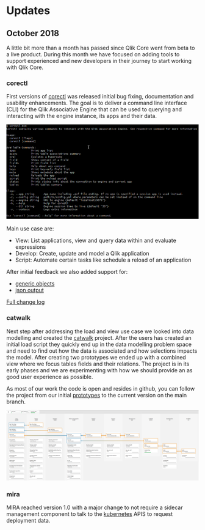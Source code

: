# Updates

## October 2018

A little bit more than a month has passed since Qlik Core went from beta to a live product. During this month we have
focused on adding tools to support experienced and new developers in their journey to start working with Qlik Core.

### corectl

First versions of [corectl](https://github.com/qlik-oss/corectl) was released initial bug fixing, documentation and
usability enhancements. The goal is to deliver a command line interface (CLI) for the Qlik Associative Engine that can be used to
querying and interacting with the engine instance, its apps and their data.

![screenshot](./images/corectl.png)

Main use case are:

* View: List applications, view and query data within and evaluate expressions
* Develop: Create, update and model a Qlik application
* Script: Automate certain tasks like schedule a reload of an application

After initial feedback we also added support for:

* [generic objects](https://github.com/qlik-oss/corectl/issues/63)
* [json output](https://github.com/qlik-oss/corectl/issues/74)

[Full change log](https://github.com/qlik-oss/corectl/releases)

### catwalk

Next step after addressing the load and view use case we looked into data modelling and created the
[catwalk](https://github.com/qlik-oss/catwalk) project. After the users has created an initial load script they quickly
end up in the data modelling problem space and need to find out how the data is associated and how selections impacts
the model. After creating two prototypes we ended up with a combined view where we focus tables fields and their
relations. The project is in its early phases and we are experimenting with how we should provide an as good user
experience as possible.

As most of our work the code is open and resides in github, you can follow the project from our initial
[prototypes](https://github.com/qlik-oss/catwalk/tree/prototype2) to the current version on the main branch.

![screenshot](https://github.com/qlik-oss/catwalk/raw/master/screenshot.png)

### mira

MIRA reached version 1.0 with a major change to not require a sidecar management component to talk to the
[kubernetes](https://kubernetes.io/) APIS to request deployment data.
